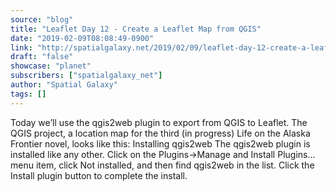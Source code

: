 ```yaml
---
source: "blog"
title: "Leaflet Day 12 - Create a Leaflet Map from QGIS"
date: "2019-02-09T08:08:49-0900"
link: "http://spatialgalaxy.net/2019/02/09/leaflet-day-12-create-a-leaflet-map-from-qgis/"
draft: "false"
showcase: "planet"
subscribers: ["spatialgalaxy_net"]
author: "Spatial Galaxy"
tags: []
---
```


Today we&rsquo;ll use the qgis2web plugin to export from QGIS to Leaflet. The QGIS project, a location map for the third (in progress) Life on the Alaska Frontier novel, looks like this:
Installing qgis2web The qgis2web plugin is installed like any other. Click on the Plugins-&gt;Manage and Install Plugins... menu item, click Not installed, and then find qgis2web in the list. Click the Install plugin button to complete the install.
